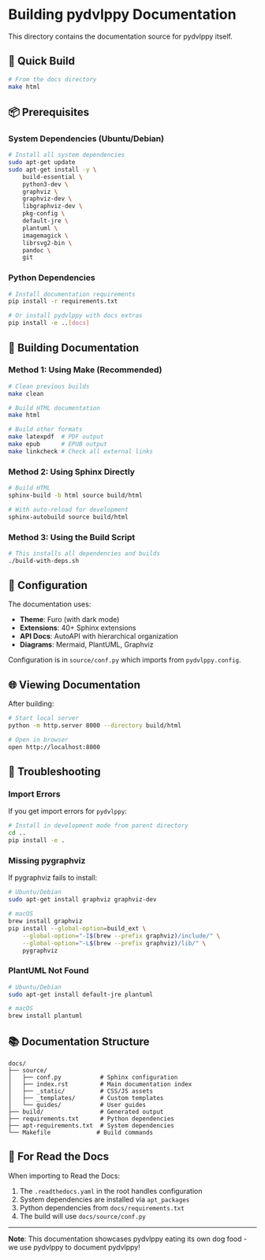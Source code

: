 # Building pydvlppy Documentation

This directory contains the documentation source for pydvlppy itself.

## 🚀 Quick Build

```bash
# From the docs directory
make html
```

## 📦 Prerequisites

### System Dependencies (Ubuntu/Debian)

```bash
# Install all system dependencies
sudo apt-get update
sudo apt-get install -y \
    build-essential \
    python3-dev \
    graphviz \
    graphviz-dev \
    libgraphviz-dev \
    pkg-config \
    default-jre \
    plantuml \
    imagemagick \
    librsvg2-bin \
    pandoc \
    git
```

### Python Dependencies

```bash
# Install documentation requirements
pip install -r requirements.txt

# Or install pydvlppy with docs extras
pip install -e ..[docs]
```

## 🔨 Building Documentation

### Method 1: Using Make (Recommended)

```bash
# Clean previous builds
make clean

# Build HTML documentation
make html

# Build other formats
make latexpdf  # PDF output
make epub      # EPUB output
make linkcheck # Check all external links
```

### Method 2: Using Sphinx Directly

```bash
# Build HTML
sphinx-build -b html source build/html

# With auto-reload for development
sphinx-autobuild source build/html
```

### Method 3: Using the Build Script

```bash
# This installs all dependencies and builds
./build-with-deps.sh
```

## 📝 Configuration

The documentation uses:
- **Theme**: Furo (with dark mode)
- **Extensions**: 40+ Sphinx extensions
- **API Docs**: AutoAPI with hierarchical organization
- **Diagrams**: Mermaid, PlantUML, Graphviz

Configuration is in `source/conf.py` which imports from `pydvlppy.config`.

## 🌐 Viewing Documentation

After building:

```bash
# Start local server
python -m http.server 8000 --directory build/html

# Open in browser
open http://localhost:8000
```

## 🐛 Troubleshooting

### Import Errors

If you get import errors for `pydvlppy`:

```bash
# Install in development mode from parent directory
cd ..
pip install -e .
```

### Missing pygraphviz

If pygraphviz fails to install:

```bash
# Ubuntu/Debian
sudo apt-get install graphviz graphviz-dev

# macOS
brew install graphviz
pip install --global-option=build_ext \
    --global-option="-I$(brew --prefix graphviz)/include/" \
    --global-option="-L$(brew --prefix graphviz)/lib/" \
    pygraphviz
```

### PlantUML Not Found

```bash
# Ubuntu/Debian
sudo apt-get install default-jre plantuml

# macOS
brew install plantuml
```

## 📚 Documentation Structure

```
docs/
├── source/
│   ├── conf.py           # Sphinx configuration
│   ├── index.rst         # Main documentation index
│   ├── _static/          # CSS/JS assets
│   ├── _templates/       # Custom templates
│   └── guides/           # User guides
├── build/                # Generated output
├── requirements.txt      # Python dependencies
├── apt-requirements.txt  # System dependencies
└── Makefile             # Build commands
```

## 🚀 For Read the Docs

When importing to Read the Docs:
1. The `.readthedocs.yaml` in the root handles configuration
2. System dependencies are installed via `apt_packages`
3. Python dependencies from `docs/requirements.txt`
4. The build will use `docs/source/conf.py`

---

**Note**: This documentation showcases pydvlppy eating its own dog food - we use pydvlppy to document pydvlppy!